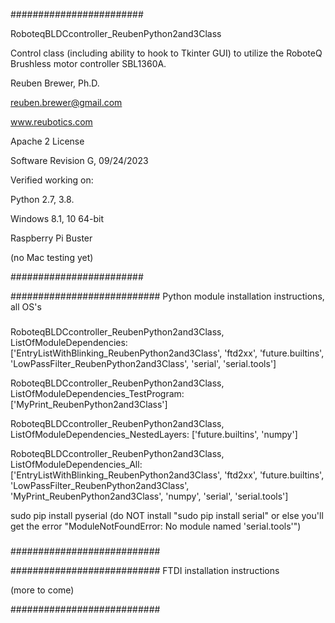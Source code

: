 ########################

RoboteqBLDCcontroller_ReubenPython2and3Class

Control class (including ability to hook to Tkinter GUI) to utilize the RoboteQ Brushless motor controller SBL1360A.

Reuben Brewer, Ph.D.

reuben.brewer@gmail.com

www.reubotics.com

Apache 2 License

Software Revision G, 09/24/2023

Verified working on: 

Python 2.7, 3.8.

Windows 8.1, 10 64-bit

Raspberry Pi Buster 

(no Mac testing yet)

########################  

########################### Python module installation instructions, all OS's

###

RoboteqBLDCcontroller_ReubenPython2and3Class, ListOfModuleDependencies: ['EntryListWithBlinking_ReubenPython2and3Class', 'ftd2xx', 'future.builtins', 'LowPassFilter_ReubenPython2and3Class', 'serial', 'serial.tools']

RoboteqBLDCcontroller_ReubenPython2and3Class, ListOfModuleDependencies_TestProgram: ['MyPrint_ReubenPython2and3Class']

RoboteqBLDCcontroller_ReubenPython2and3Class, ListOfModuleDependencies_NestedLayers: ['future.builtins', 'numpy']

RoboteqBLDCcontroller_ReubenPython2and3Class, ListOfModuleDependencies_All:['EntryListWithBlinking_ReubenPython2and3Class', 'ftd2xx', 'future.builtins', 'LowPassFilter_ReubenPython2and3Class', 'MyPrint_ReubenPython2and3Class', 'numpy', 'serial', 'serial.tools']

sudo pip install pyserial (do NOT install "sudo pip install serial" or else you'll get the error "ModuleNotFoundError: No module named 'serial.tools'")

###

###########################

########################### FTDI installation instructions

(more to come)

###########################

